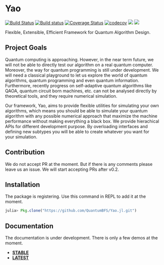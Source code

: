 # Yao

[![Build Status](https://travis-ci.org/QuantumBFS/Yao.jl.svg?branch=master)](https://travis-ci.org/QuantumBFS/Yao.jl)
[![Build status](https://ci.appveyor.com/api/projects/status/kjagpnqoetugmuxt?svg=true)](https://ci.appveyor.com/project/Roger-luo/yao-jl)
[![Coverage Status](https://coveralls.io/repos/github/QuantumBFS/Yao.jl/badge.svg?branch=master)](https://coveralls.io/github/QuantumBFS/Yao.jl?branch=master)
[![codecov](https://codecov.io/gh/QuantumBFS/Yao.jl/branch/master/graph/badge.svg)](https://codecov.io/gh/QuantumBFS/Yao.jl)
[![](https://img.shields.io/badge/docs-stable-blue.svg)](https://QuantumBFS.github.io/Yao.jl/stable)
[![](https://img.shields.io/badge/docs-latest-blue.svg)](https://QuantumBFS.github.io/Yao.jl/latest)

Flexible, Extensible, Efficient Framework for Quantum Algorithm Design.

## Project Goals

Quantum computing is approaching. However, in the near term future, we will not be able to directly test our algorithm on a real quantum computer. Moreover, the way for quantum programming is still under development. We will need a classical playground to let us explore the world of quantum algorithms, quantum programming and even quantum information. Furthermore, recently progress on self-adaptive quantum algorithms like QAOA, quantum circuit born machines, etc. can not be analysed directly by theoretical tools, and they require numerical simulation.

Our framework, Yao, aims to provide flexible utilities for simulating your own algorithms, which means you should be able to simulate your quantum algorithm with any possible numerical approach that maximize the machine performance without making everything a black box. We provide hierachical APIs for different development purpose. By overloading interfaces and defining new subtypes you will be able to create whatever you want for your simulation.

## Contribution

We do not accept PR at the moment. But if there is any comments please leave us an issue. We will start accepting PRs after v0.2.

## Installation

The package is registering. Use this command in REPL to add it at the moment.

```julia
julia> Pkg.clone("https://github.com/QuantumBFS/Yao.jl.git")
```

## Documentation

The documentation is under development. There is only a few demos at the moment.

- [**STABLE**](https://quantumbfs.github.io/Yao.jl/stable)
- [**LATEST**](https://quantumbfs.github.io/Yao.jl/latest)
